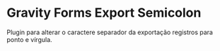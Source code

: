# Gravity Forms Export Semicolon

Plugin para alterar o caractere separador da exportação registros para ponto e vírgula.